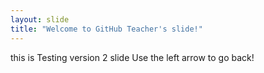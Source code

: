 ```yaml
---
layout: slide
title: "Welcome to GitHub Teacher's slide!"
---
```

this is Testing version 2 slide 
Use the left arrow to go back!
